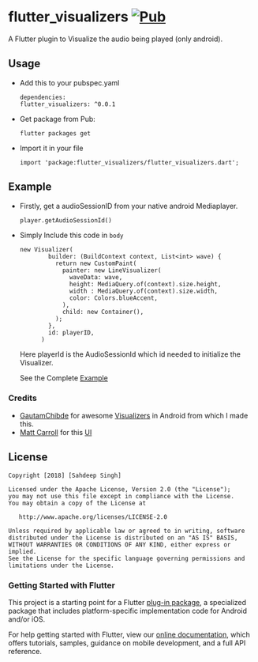 # flutter_visualizers [![Pub](https://img.shields.io/pub/v/flutter_visualizers.svg?style=flat-square)](https://pub.dartlang.org/packages/flutter_visualizers)

A Flutter plugin to Visualize the audio being played (only android).

## Usage
* Add this to your pubspec.yaml
  ```
  dependencies:
  flutter_visualizers: ^0.0.1
  
  ```
* Get package from Pub:

  ```
  flutter packages get
  ```
* Import it in your file

  ```
  import 'package:flutter_visualizers/flutter_visualizers.dart';
  ```
  
## Example
  * Firstly, get a audioSessionID from your native android Mediaplayer.
    ```
    player.getAudioSessionId()
    ```
  * Simply Include this code in ``` body ```
    ```
    new Visualizer(
            builder: (BuildContext context, List<int> wave) {
              return new CustomPaint(
                painter: new LineVisualizer(
                  waveData: wave,
                  height: MediaQuery.of(context).size.height,
                  width : MediaQuery.of(context).size.width,
                  color: Colors.blueAccent,
                ),
                child: new Container(),
              );
            },
            id: playerID,
          )
    ```
    Here playerId is the AudioSessionId which id needed to initialize the Visualizer.
    
    See the Complete [Example](https://github.com/iamSahdeep/FlutterVisualizers/tree/master/example)

### Credits
   - [GautamChibde](https://github.com/GautamChibde) for awesome [Visualizers](https://github.com/GautamChibde/android-audio-visualizer) in Android from which I made this.
   - [Matt Carroll](https://github.com/matthew-carroll) for this [UI](https://github.com/matthew-carroll/flutter_ui_challenge_music_player/blob/recording/lib/main.dart)

## License

    Copyright [2018] [Sahdeep Singh]

    Licensed under the Apache License, Version 2.0 (the "License");
    you may not use this file except in compliance with the License.
    You may obtain a copy of the License at

       http://www.apache.org/licenses/LICENSE-2.0

    Unless required by applicable law or agreed to in writing, software
    distributed under the License is distributed on an "AS IS" BASIS,
    WITHOUT WARRANTIES OR CONDITIONS OF ANY KIND, either express or implied.
    See the License for the specific language governing permissions and
    limitations under the License.
    
### Getting Started with Flutter

This project is a starting point for a Flutter
[plug-in package](https://flutter.io/developing-packages/),
a specialized package that includes platform-specific implementation code for
Android and/or iOS.

For help getting started with Flutter, view our 
[online documentation](https://flutter.io/docs), which offers tutorials, 
samples, guidance on mobile development, and a full API reference.
